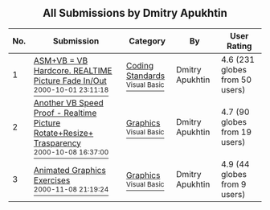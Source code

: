 ﻿<div align="center">

## All Submissions by Dmitry Apukhtin

</div>

No.  | Submission | Category | By   | User Rating
---- | ---------- | -------- | ---- | -----------
1 | [ASM\+VB = VB Hardcore\. REALTIME Picture Fade In/Out<br /><sup>2000-10-01 23:11:18</sup>](https://github.com/Planet-Source-Code/dmitry-apukhtin-asm-vb-vb-hardcore-realtime-picture-fade-in-out__1-11830) | [Coding Standards<br /><sup>Visual Basic</sup>](../ByCategory/coding-standards__1-43.md) | Dmitry Apukhtin | 4.6 (231 globes from 50 users)
2 | [Another VB Speed Proof \- Realtime Picture Rotate\+Resize\+  Trasparency<br /><sup>2000-10-08 16:37:00</sup>](https://github.com/Planet-Source-Code/dmitry-apukhtin-another-vb-speed-proof-realtime-picture-rotate-resize-trasparency__1-11939) | [Graphics<br /><sup>Visual Basic</sup>](../ByCategory/graphics__1-46.md) | Dmitry Apukhtin | 4.7 (90 globes from 19 users)
3 | [Animated Graphics Exercises<br /><sup>2000-11-08 21:19:24</sup>](https://github.com/Planet-Source-Code/dmitry-apukhtin-animated-graphics-exercises__1-12658) | [Graphics<br /><sup>Visual Basic</sup>](../ByCategory/graphics__1-46.md) | Dmitry Apukhtin | 4.9 (44 globes from 9 users)
